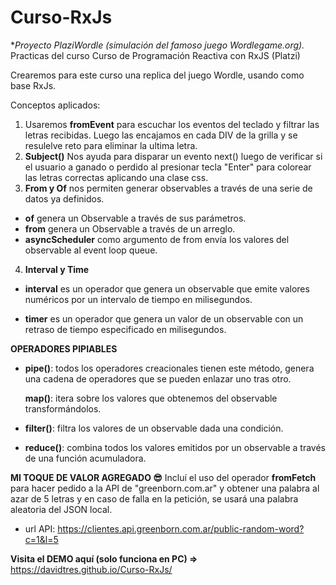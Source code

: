 # Curso-RxJs

\*_Proyecto PlaziWordle (simulación del famoso juego Wordlegame.org)._
Practicas del curso Curso de Programación Reactiva con RxJS (Platzi)

Crearemos para este curso una replica del juego Wordle, usando como base RxJs.

Conceptos aplicados:

1. Usaremos **fromEvent** para escuchar los eventos del teclado y filtrar las letras recibidas. Luego las encajamos en cada
   DIV de la grilla y se resulelve reto para eliminar la ultima letra.
2. **Subject()** Nos ayuda para disparar un evento next() luego de verificar si el usuario a ganado o perdido al presionar tecla "Enter" para colorear las letras correctas aplicando una clase css.
3. **From y Of** nos permiten generar observables a través de una serie de datos ya definidos.

- **of** genera un Observable a través de sus parámetros.
- **from** genera un Observable a través de un arreglo.
- **asyncScheduler** como argumento de from envía los valores del observable al event loop queue.

4. **Interval y Time**

- **interval** es un operador que genera un observable que emite valores numéricos por un intervalo de tiempo en milisegundos.

- **timer** es un operador que genera un valor de un observable con un retraso de tiempo especificado en milisegundos.

**OPERADORES PIPIABLES**

- **pipe()**: todos los operadores creacionales tienen este método, genera una cadena de operadores que se pueden enlazar uno tras otro.

  **map()**: itera sobre los valores que obtenemos del observable transformándolos.

- **filter()**: filtra los valores de un observable dada una condición.

- **reduce()**: combina todos los valores emitidos por un observable a través de una función acumuladora.

**MI TOQUE DE VALOR AGREGADO 😎**
Incluí el uso del operador **fromFetch** para hacer pedido a la API de "greenborn.com.ar" y obtener una palabra al azar de 5 letras y en caso de falla en la petición, se usará una palabra aleatoria del JSON local.

- url API: https://clientes.api.greenborn.com.ar/public-random-word?c=1&l=5

**Visita el DEMO aquí (solo funciona en PC) =>** https://davidtres.github.io/Curso-RxJs/
